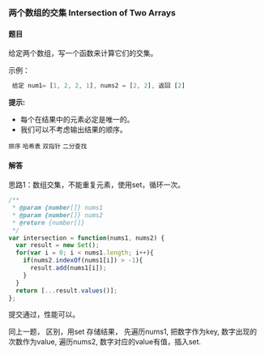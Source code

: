 ### 两个数组的交集 Intersection of Two Arrays 

#### 题目

 给定两个数组，写一个函数来计算它们的交集。 

示例：

```javascript
 给定 num1= [1, 2, 2, 1], nums2 = [2, 2], 返回 [2]
```

**提示:**

- 每个在结果中的元素必定是唯一的。
- 我们可以不考虑输出结果的顺序。

`排序` `哈希表` `双指针` `二分查找`

#### 解答

思路1：数组交集，不能重复元素，使用set，循环一次。

```javascript
/**
 * @param {number[]} nums1
 * @param {number[]} nums2
 * @return {number[]}
 */
var intersection = function(nums1, nums2) {
  var result = new Set();
  for(var i = 0; i < nums1.length; i++){
    if(nums2.indexOf(nums1[i]) > -1){
      result.add(nums1[i]);
    }
  }
  return [...result.values()];
};
```

提交通过，性能可以。


同上一题，
区别，用set 存储结果，
先遍历nums1, 把数字作为key, 数字出现的次数作为value,
遍历nums2, 数字对应的value有值，插入set.







